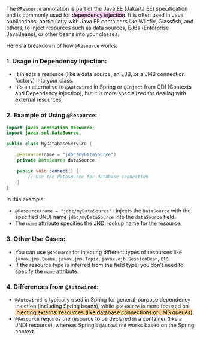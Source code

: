 The `@Resource` annotation is part of the Java EE (Jakarta EE) specification and is commonly used for <mark style="background: #FFB8EBA6;">dependency injection</mark>. It is often used in Java applications, particularly with Java EE containers like Wildfly, Glassfish, and others, to inject resources such as data sources, EJBs (Enterprise JavaBeans), or other beans into your classes.

Here’s a breakdown of how `@Resource` works:

### 1. **Usage in Dependency Injection:**

- It injects a resource (like a data source, an EJB, or a JMS connection factory) into your class.
- It's an alternative to `@Autowired` in Spring or `@Inject` from CDI (Contexts and Dependency Injection), but it is more specialized for dealing with external resources.

### 2. **Example of Using `@Resource`:**

```java
import javax.annotation.Resource;
import javax.sql.DataSource;

public class MyDatabaseService {

    @Resource(name = "jdbc/myDataSource")
    private DataSource dataSource;

    public void connect() {
        // Use the dataSource for database connection
    }
}
```

In this example:

- `@Resource(name = "jdbc/myDataSource")` injects the `DataSource` with the specified JNDI name `jdbc/myDataSource` into the `dataSource` field.
- The `name` attribute specifies the JNDI lookup name for the resource.

### 3. **Other Use Cases:**

- You can use `@Resource` for injecting different types of resources like `javax.jms.Queue`, `javax.jms.Topic`, `javax.ejb.SessionBean`, etc.
- If the resource type is inferred from the field type, you don’t need to specify the `name` attribute.

### 4. **Differences from `@Autowired`:**

- `@Autowired` is typically used in Spring for general-purpose dependency injection (including Spring beans), while `@Resource` is more focused on <mark style="background: #FFB86CA6;">injecting external resources (like database connections or JMS queues)</mark>.
- `@Resource` requires the resource to be declared in a container (like a JNDI resource), whereas Spring’s `@Autowired` works based on the Spring context.